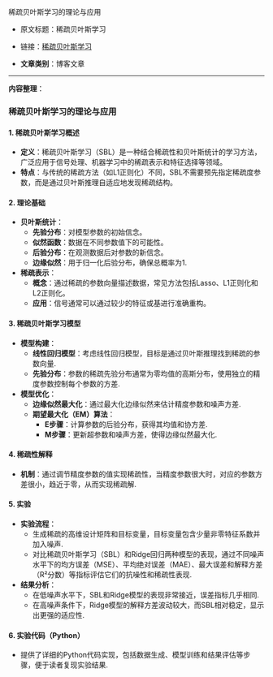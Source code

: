 稀疏贝叶斯学习的理论与应用  
- 原文标题：稀疏贝叶斯学习  
- 链接：[稀疏贝叶斯学习](https://mp.weixin.qq.com/s/D21HuJN6qq8QBjv86V5BTA)

- **文章类别**：博客文章

---

**内容整理**：

### 稀疏贝叶斯学习的理论与应用

#### 1. 稀疏贝叶斯学习概述
- **定义**：稀疏贝叶斯学习（SBL）是一种结合稀疏性和贝叶斯统计的学习方法，广泛应用于信号处理、机器学习中的稀疏表示和特征选择等领域。
- **特点**：与传统的稀疏方法（如L1正则化）不同，SBL不需要预先指定稀疏度参数，而是通过贝叶斯推理自适应地发现稀疏结构。

#### 2. 理论基础
- **贝叶斯统计**：
  - **先验分布**：对模型参数的初始信念。
  - **似然函数**：数据在不同参数值下的可能性。
  - **后验分布**：在观测数据后对参数的新信念。
  - **边缘似然**：用于归一化后验分布，确保总概率为1.
- **稀疏表示**：
  - **概念**：通过稀疏的参数向量描述数据，常见方法包括Lasso、L1正则化和L2正则化。
  - **应用**：信号通常可以通过较少的特征或基进行准确重构。

#### 3. 稀疏贝叶斯学习模型
- **模型构建**：
  - **线性回归模型**：考虑线性回归模型，目标是通过贝叶斯推理找到稀疏的参数向量.
  - **先验分布**：参数的稀疏先验分布通常为零均值的高斯分布，使用独立的精度参数控制每个参数的方差.
- **模型优化**：
  - **边缘似然最大化**：通过最大化边缘似然来估计精度参数和噪声方差.
  - **期望最大化（EM）算法**：
    - **E步骤**：计算参数的后验分布，获得其均值和协方差.
    - **M步骤**：更新超参数和噪声方差，使得边缘似然最大化.

#### 4. 稀疏性解释
- **机制**：通过调节精度参数的值实现稀疏性，当精度参数很大时，对应的参数方差很小，趋近于零，从而实现稀疏解.

#### 5. 实验
- **实验流程**：
  - 生成稀疏的高维设计矩阵和目标变量，目标变量包含少量非零特征系数并加入噪声.
  - 对比稀疏贝叶斯学习（SBL）和Ridge回归两种模型的表现，通过不同噪声水平下的均方误差（MSE）、平均绝对误差（MAE）、最大误差和解释方差（R²分数）等指标评估它们的抗噪性和稀疏性表现.
- **结果分析**：
  - 在低噪声水平下，SBL和Ridge模型的表现非常接近，误差指标几乎相同.
  - 在高噪声条件下，Ridge模型的解释方差波动较大，而SBL相对稳定，显示出更强的适应性.

#### 6. 实验代码（Python）
- 提供了详细的Python代码实现，包括数据生成、模型训练和结果评估等步骤，便于读者复现实验结果.